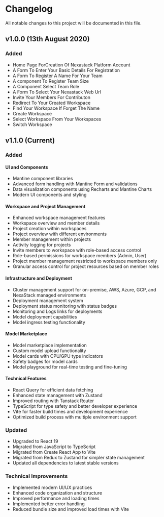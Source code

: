 # Changelog

All notable changes to this project will be documented in this file.

## v1.0.0 (13th August 2020)

### Added

- Home Page ForCreation Of Nexastack Platform Account
- A Form To Enter Your Basic Details For Registration
- A Form To Register A Name For Your Team
- A component To Register Team Size
- A Component Select Team Role
- A Form To Select Your Nexastack Web Url
- Invite Your Members For Contributon
- Redirect To Your Created Workspace
- Find Your Workspace If Forget The Name
- Create Workspace
- Select Workspace From Your Workspaces
- Switch Workspace

## v1.1.0 (Current)

### Added

#### UI and Components

- Mantine component libraries
- Advanced form handling with Mantine Form and validations
- Data visualization components using Recharts and Mantine Charts
- Modern UI components and styling

#### Workspace and Project Management

- Enhanced workspace management features
- Workspace overview and member details
- Project creation within workspaces
- Project overview with different environments
- Member management within projects
- Activity logging for projects
- Invite members to workspace with role-based access control
- Role-based permissions for workspace members (Admin, User)
- Project member management restricted to workspace members only
- Granular access control for project resources based on member roles

#### Infrastructure and Deployment

- Cluster management support for on-premise, AWS, Azure, GCP, and NexaStack managed environments
- Deployment management system
- Deployment status monitoring with status badges
- Monitoring and Logs links for deployments
- Model deployment capabilities
- Model ingress testing functionality

#### Model Marketplace

- Model marketplace implementation
- Custom model upload functionality
- Model cards with CPU/GPU type indicators
- Safety badges for model cards
- Model playground for real-time testing and fine-tuning

#### Technical Features

- React Query for efficient data fetching
- Enhanced state management with Zustand
- Improved routing with Tanstack Router
- TypeScript for type safety and better developer experience
- Vite for faster build times and development experience
- Optimized build process with multiple environment support

### Updated

- Upgraded to React 19
- Migrated from JavaScript to TypeScript
- Migrated from Create React App to Vite
- Migrated from Redux to Zustand for simpler state management
- Updated all dependencies to latest stable versions

### Technical Improvements

- Implemented modern UI/UX practices
- Enhanced code organization and structure
- Improved performance and loading times
- Implemented better error handling
- Reduced bundle size and improved load times with Vite
